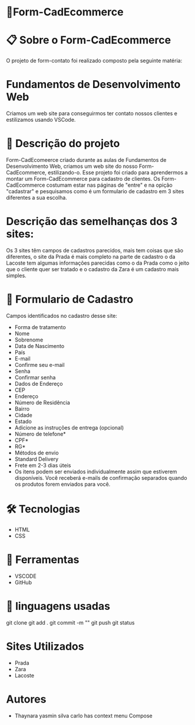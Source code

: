 # 🚀Form-CadEcommerce
 
# 📋 Sobre o Form-CadEcommerce
O projeto de form-contato foi realizado composto pela seguinte matéria:
# Fundamentos de Desenvolvimento Web
Criamos um web site para conseguirmos ter contato nossos clientes e estilizamos usando VSCode.
 
# 📄 Descrição do projeto
Form-CadEcomeerce criado durante as aulas de Fundamentos de Desenvolvimento Web, criamos um web site do nosso Form-CadEcommerce, estilizando-o. Esse projeto foi criado para aprendermos a montar um Form-CadEcommerce para cadastro de clientes. Os Form-CadEcommerce costumam estar nas páginas de "entre" e na opição "cadastrar" e pesquisamos como é um formulario de cadastro em 3 sites diferentes a sua escolha.
# Descrição das semelhanças dos 3 sites:
Os 3 sites têm campos de cadastros parecidos, mais tem coisas que são diferentes, o site da Prada é mais completo na parte de cadastro o da Lacoste tem algumas informações parecidas como o da Prada como o jeito que o cliente quer ser tratado e o cadastro da Zara é um cadastro mais simples.
 
# 📄 Formulario de Cadastro
Campos identificados no cadastro desse site:
* Forma de tratamento
* Nome
* Sobrenome
* Data de Nascimento
* País
* E-mail
* Confirme seu e-mail
* Senha
* Confirmar senha
* Dados de Endereço
* CEP
* Endereço
* Número de Residência
* Bairro
* Cidade
* Estado
* Adicione as instruções de entrega (opcional)
* Número de telefone*
* CPF*
* RG*
* Métodos de envio
* Standard Delivery
* Frete em 2-3 dias úteis
* Os itens podem ser enviados individualmente assim que estiverem disponíveis. Você receberá e-mails de confirmação separados quando os produtos forem enviados para você.
 
# 🛠️ Tecnologias
* HTML
* CSS
# 🔧 Ferramentas
* VSCODE
* GitHub
# 📁 linguagens usadas
git clone
git add .
git commit -m ""
git push
git status
# Sites Utilizados
* Prada
* Zara
* Lacoste
# Autores
* Thaynara yasmin silva carlo
has context menu
Compose
